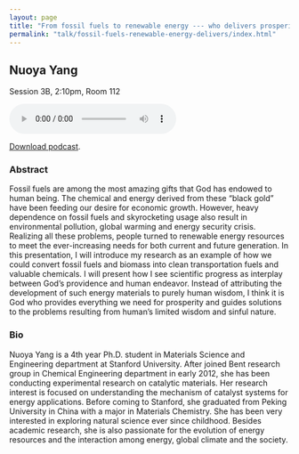 ```yaml
---
layout: page
title: "From fossil fuels to renewable energy --- who delivers prosperity and salvation to our planet?"
permalink: "talk/fossil-fuels-renewable-energy-delivers/index.html"
---
```


## <span class="talk-speaker">Nuoya Yang</span>

Session 3B, 2:10pm, Room 112

<audio controls><source src="{{ site.baseurl }}/audio/3B-fossil-fuels-renewable-energy-delivers.mp3" type="audio/mpeg"></audio>

<a href="{{ site.baseurl }}/audio/3B-fossil-fuels-renewable-energy-delivers.mp3">Download podcast</a>.

### <span class="talk-abstract">Abstract</span>

Fossil fuels are among the most amazing gifts that God has endowed to human being. The chemical and energy derived from these “black gold” have been feeding our desire for economic growth. However, heavy dependence on fossil fuels and skyrocketing usage also result in environmental pollution, global warming and energy security crisis. Realizing all these problems, people turned to renewable energy resources to meet the ever-increasing needs for both current and future generation. In this presentation, I will introduce my research as an example of how we could convert fossil fuels and biomass into clean transportation fuels and valuable chemicals. I will present how I see scientific progress as interplay between God’s providence and human endeavor. Instead of attributing the development of such energy materials to purely human wisdom, I think it is God who provides everything we need for prosperity and guides solutions to the problems resulting from human’s limited wisdom and sinful nature.

### <span class="talk-bio">Bio</span>

Nuoya Yang is a 4th year Ph.D. student in Materials Science and Engineering department at Stanford University. After joined Bent research group in Chemical Engineering department in early 2012, she has been conducting experimental research on catalytic materials. Her research interest is focused on understanding the mechanism of catalyst systems for energy applications. Before coming to Stanford, she graduated from Peking University in China with a major in Materials Chemistry. She has been very interested in exploring natural science ever since childhood. Besides academic research, she is also passionate for the evolution of energy resources and the interaction among energy, global climate and the society.
